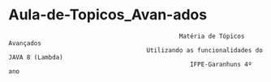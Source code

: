 # Aula-de-Topicos_Avan-ados
                                                   Matéria de Tópicos Avançados 
                                          Utilizando as funcionalidades do JAVA 8 (Lambda)
                                                      IFPE-Garanhuns 4º ano
